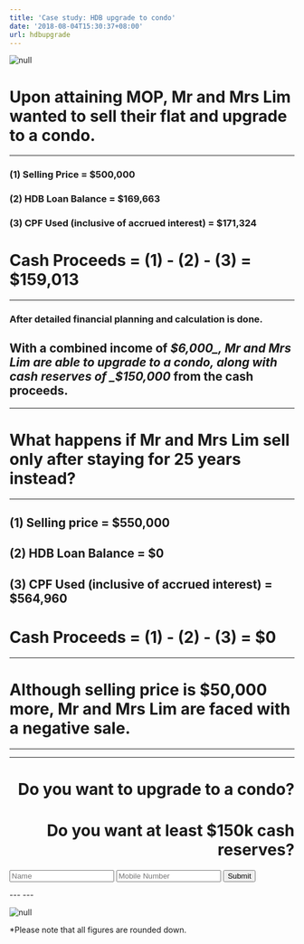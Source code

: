 ```yaml
---
title: 'Case study: HDB upgrade to condo'
date: '2018-08-04T15:30:37+08:00'
url: hdbupgrade
---
```

![null](/img/new-piktochart_31692592.png)

# Upon attaining MOP, Mr and Mrs Lim wanted to sell their flat and upgrade to a condo.
---

### (1) Selling Price = $500,000

### (2) HDB Loan Balance = $169,663

### (3) CPF Used (inclusive of accrued interest) = $171,324

# Cash Proceeds = (1) - (2) - (3) = $159,013
---
### After detailed financial planning and calculation is done.

## With a combined income of _$6,000_, Mr and Mrs Lim are able to upgrade to a condo, along with cash reserves of _$150,000_ from the cash proceeds.
---
# What happens if Mr and Mrs Lim sell only after staying for 25 years instead?
---
## (1) Selling price = $550,000

## (2) HDB Loan Balance = $0

## (3) CPF Used (inclusive of accrued interest) = $564,960

# Cash Proceeds = (1) - (2) - (3) = $0
---
# Although selling price is $50,000 more, Mr and Mrs Lim are faced with a negative sale.
---
---
# <div style="text-align: right"> Do you want to upgrade to a condo? </div>
# <div style="text-align: right"> Do you want at least $150k cash reserves? </div>
<form name='contact' method='POST'><input type='hidden' name='form-name' value='contact' /><input type="text" placeholder="Name" required=""> <input type="text" placeholder="Mobile Number" required=""> <input type="submit" value="Submit" /></form>
---
---

![null](/img/20180804_022326_0001.png)

\*Please note that all figures are rounded down.
